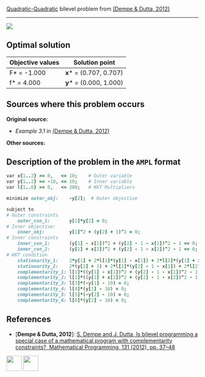 [Quadratic-Quadratic](/BASBLib/QP-QP-problems) bilevel problem from [(Dempe & Dutta, 2012)][Dempe & Dutta, 2012]

---

![](/BASBLib/images/dd_2012_02_eq.jpg)

## Optimal solution

Objective values   | Solution point           |
------------------ | ------------------------ |
F* = -1.000        | __x__* = (0.707, 0.707)  |
f* = 4.000         | __y__* = (0.000, 1.000)  |

## Sources where this problem occurs

__Original source:__

 - _Example 3.1_ in [(Dempe & Dutta, 2012)][Dempe & Dutta, 2012]

__Other sources:__

## Description of the problem in the `AMPL` format

```ruby
var x{1..2} >= 0,   <= 10;    # Outer variable
var y{1..2} >= -10, <= 10;    # Inner variable
var l{1..6} >= 0,   <= 200;   # KKT Multipliers

minimize outer_obj:    -y[2];  # Outer objective

subject to
# Outer constraints
    outer_con_1:       y[1]*y[2] = 0;
# Inner objective:
    inner_obj:         y[1]^2 + (y[2] + 1)^2 = 0;
# Inner constraints
    inner_con_1:       (y[1] - x[1])^2 + (y[2] - 1 - x[1])^2 - 1 <= 0;
    inner_con_2:       (y[1] + x[2])^2 + (y[2] - 1 - x[2])^2 - 1 <= 0;
# KKT condition
    stationarity_1:    2*y[1] + 2*l[1]*(y[1] - x[1]) + 2*l[2]*(y[1] + x[2]) - l[3] + l[4] = 0;
    stationarity_2:    2*(y[2] + 1) + 2*l[1]*(y[2] - 1 - x[1]) + 2*l[2]*(y[2] - 1 - x[2]) - l[5] + l[6] = 0;
    complementarity_1: l[1]*((y[1] - x[1])^2 + (y[2] - 1 - x[1])^2 - 1) = 0;
    complementarity_2: l[2]*((y[1] + x[2])^2 + (y[2] - 1 - x[2])^2 - 1) = 0;
    complementarity_3: l[3]*(-y[1] - 10) = 0;
    complementarity_4: l[4]*(y[1] - 10) = 0;
    complementarity_5: l[5]*(-y[2] - 10) = 0;
    complementarity_6: l[6]*(y[2] - 10) = 0;
```

##  References

 - [**Dempe & Dutta, 2012**]: [S. Dempe and J. Dutta, Is bilevel programming a special case of a mathematical program with complementarity constraints?, Mathematical Programming, 131 (2012), pp. 37–48](https://doi.org/10.1007/s10107-010-0342-1)

[<img src="http://www.interupgrade.com/images/pfeil-backbutton.png" width="40" height="40">](/BASBLib/QP-QP-problems "Back to summary of QP-QP bilevel problems")
[<img src="https://cdn1.iconfinder.com/data/icons/MetroStation-PNG/128/MB__home.png" width="40" height="40">](/BASBLib/index "Back to homepage")

[Dempe & Dutta, 2012]: https://doi.org/10.1007/s10107-010-0342-1
